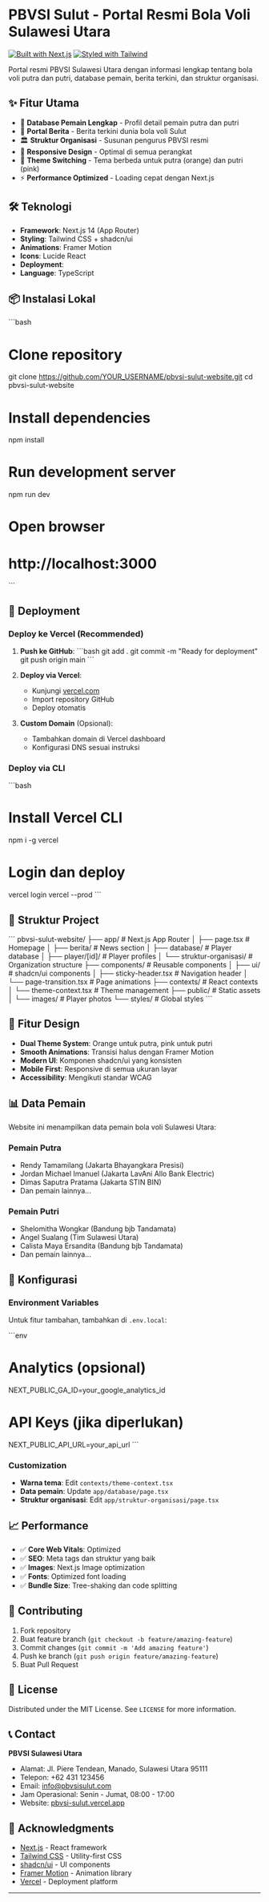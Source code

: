 # PBVSI Sulut - Portal Resmi Bola Voli Sulawesi Utara


[![Built with Next.js](https://img.shields.io/badge/Built%20with-Next.js-black?style=for-the-badge&logo=next.js)](https://nextjs.org)
[![Styled with Tailwind](https://img.shields.io/badge/Styled%20with-Tailwind%20CSS-38B2AC?style=for-the-badge&logo=tailwind-css)](https://tailwindcss.com)

Portal resmi PBVSI Sulawesi Utara dengan informasi lengkap tentang bola voli putra dan putri, database pemain, berita terkini, dan struktur organisasi.


## ✨ Fitur Utama

- 🏐 **Database Pemain Lengkap** - Profil detail pemain putra dan putri
- 📰 **Portal Berita** - Berita terkini dunia bola voli Sulut
- 🏛️ **Struktur Organisasi** - Susunan pengurus PBVSI resmi
- 📱 **Responsive Design** - Optimal di semua perangkat
- 🎨 **Theme Switching** - Tema berbeda untuk putra (orange) dan putri (pink)
- ⚡ **Performance Optimized** - Loading cepat dengan Next.js

## 🛠️ Teknologi

- **Framework**: Next.js 14 (App Router)
- **Styling**: Tailwind CSS + shadcn/ui
- **Animations**: Framer Motion
- **Icons**: Lucide React
- **Deployment**: 
- **Language**: TypeScript

## 📦 Instalasi Lokal

\`\`\`bash
# Clone repository
git clone https://github.com/YOUR_USERNAME/pbvsi-sulut-website.git
cd pbvsi-sulut-website

# Install dependencies
npm install

# Run development server
npm run dev

# Open browser
# http://localhost:3000
\`\`\`

## 🚀 Deployment

### Deploy ke Vercel (Recommended)

1. **Push ke GitHub**:
   \`\`\`bash
   git add .
   git commit -m "Ready for deployment"
   git push origin main
   \`\`\`

2. **Deploy via Vercel**:
   - Kunjungi [vercel.com](https://vercel.com)
   - Import repository GitHub
   - Deploy otomatis

3. **Custom Domain** (Opsional):
   - Tambahkan domain di Vercel dashboard
   - Konfigurasi DNS sesuai instruksi

### Deploy via CLI

\`\`\`bash
# Install Vercel CLI
npm i -g vercel

# Login dan deploy
vercel login
vercel --prod
\`\`\`

## 📁 Struktur Project

\`\`\`
pbvsi-sulut-website/
├── app/                    # Next.js App Router
│   ├── page.tsx           # Homepage
│   ├── berita/            # News section
│   ├── database/          # Player database
│   ├── player/[id]/       # Player profiles
│   └── struktur-organisasi/ # Organization structure
├── components/            # Reusable components
│   ├── ui/               # shadcn/ui components
│   ├── sticky-header.tsx # Navigation header
│   └── page-transition.tsx # Page animations
├── contexts/             # React contexts
│   └── theme-context.tsx # Theme management
├── public/              # Static assets
│   └── images/         # Player photos
└── styles/             # Global styles
\`\`\`

## 🎨 Fitur Design

- **Dual Theme System**: Orange untuk putra, pink untuk putri
- **Smooth Animations**: Transisi halus dengan Framer Motion
- **Modern UI**: Komponen shadcn/ui yang konsisten
- **Mobile First**: Responsive di semua ukuran layar
- **Accessibility**: Mengikuti standar WCAG

## 📊 Data Pemain

Website ini menampilkan data pemain bola voli Sulawesi Utara:

### Pemain Putra
- Rendy Tamamilang (Jakarta Bhayangkara Presisi)
- Jordan Michael Imanuel (Jakarta LavAni Allo Bank Electric)
- Dimas Saputra Pratama (Jakarta STIN BIN)
- Dan pemain lainnya...

### Pemain Putri
- Shelomitha Wongkar (Bandung bjb Tandamata)
- Angel Sualang (Tim Sulawesi Utara)
- Calista Maya Ersandita (Bandung bjb Tandamata)
- Dan pemain lainnya...

## 🔧 Konfigurasi

### Environment Variables

Untuk fitur tambahan, tambahkan di `.env.local`:

\`\`\`env
# Analytics (opsional)
NEXT_PUBLIC_GA_ID=your_google_analytics_id

# API Keys (jika diperlukan)
NEXT_PUBLIC_API_URL=your_api_url
\`\`\`

### Customization

- **Warna tema**: Edit `contexts/theme-context.tsx`
- **Data pemain**: Update `app/database/page.tsx`
- **Struktur organisasi**: Edit `app/struktur-organisasi/page.tsx`

## 📈 Performance

- ✅ **Core Web Vitals**: Optimized
- ✅ **SEO**: Meta tags dan struktur yang baik
- ✅ **Images**: Next.js Image optimization
- ✅ **Fonts**: Optimized font loading
- ✅ **Bundle Size**: Tree-shaking dan code splitting

## 🤝 Contributing

1. Fork repository
2. Buat feature branch (`git checkout -b feature/amazing-feature`)
3. Commit changes (`git commit -m 'Add amazing feature'`)
4. Push ke branch (`git push origin feature/amazing-feature`)
5. Buat Pull Request

## 📝 License

Distributed under the MIT License. See `LICENSE` for more information.

## 📞 Contact

**PBVSI Sulawesi Utara**
- Alamat: Jl. Piere Tendean, Manado, Sulawesi Utara 95111
- Telepon: +62 431 123456
- Email: info@pbvsisulut.com
- Jam Operasional: Senin - Jumat, 08:00 - 17:00
- Website: [pbvsi-sulut.vercel.app](https://pbvsi-sulut.vercel.app)

## 🙏 Acknowledgments

- [Next.js](https://nextjs.org) - React framework
- [Tailwind CSS](https://tailwindcss.com) - Utility-first CSS
- [shadcn/ui](https://ui.shadcn.com) - UI components
- [Framer Motion](https://framer.com/motion) - Animation library
- [Vercel](https://vercel.com) - Deployment platform

---


